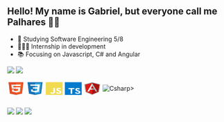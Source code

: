 ## Hello! My name is Gabriel, but everyone call me Palhares 👋🐨
- 🎒 Studying Software Engineering 5/8
- 👨🏻‍💻 Internship in development
- 📚 Focusing on Javascript, C# and Angular
<div>
  <a src="https://github.com/gabrielplhrs">
  <img height="160em" src="https://github-readme-stats.vercel.app/api?username=gabrielplhrs&show_icons=true&theme=radical"/>
  <img height="160em" src="https://github-readme-stats.vercel.app/api/top-langs/?username=gabrielplhrs&layout=compact&langs_count=16&theme=radical"/>
  </a>
</div>
<br>
<div>
   <img align="center" alt="HTML" height="30" width="40" src="https://raw.githubusercontent.com/devicons/devicon/master/icons/html5/html5-original.svg">
   <img align="center" alt="CSS" height="30" width="40" src="https://raw.githubusercontent.com/devicons/devicon/master/icons/css3/css3-original.svg">  
   <img align="center" alt="Js" height="30" width="40" src="https://raw.githubusercontent.com/devicons/devicon/master/icons/javascript/javascript-plain.svg">
   <img align="center" alt="Ts" height="30" width="40" src="https://raw.githubusercontent.com/devicons/devicon/master/icons/typescript/typescript-plain.svg">
   <img align="center" alt="Angular" height="30" width="40" src="https://github.com/devicons/devicon/raw/master/icons/angularjs/angularjs-original.svg">
   <img align="center" alt="Csharp" height="30" width="40" src=<img height="20" src="https://raw.githubusercontent.com/github/explore/80688e429a7d4ef2fca1e82350fe8e3517d3494d/topics/nodejs/nodejs.png">>
</div>
  
##
  
<a href="https://www.linkedin.com/in/gabriel-pizzani-palhares" /><img src="https://img.shields.io/badge/LinkedIn-0077B5?style=for-the-badge&logo=linkedin&logoColor=white" /></a>
<a href="https://twitter.com/gabrielplhrs"/><img src="https://img.shields.io/badge/Twitter-1DA1F2?style=for-the-badge&logo=twitter&logoColor=white"/></a>
<a href="https://www.instagram.com/gabrielplhrs/"/><img src="https://img.shields.io/badge/Instagram-E4405F?style=for-the-badge&logo=instagram&logoColor=white"/></a>
